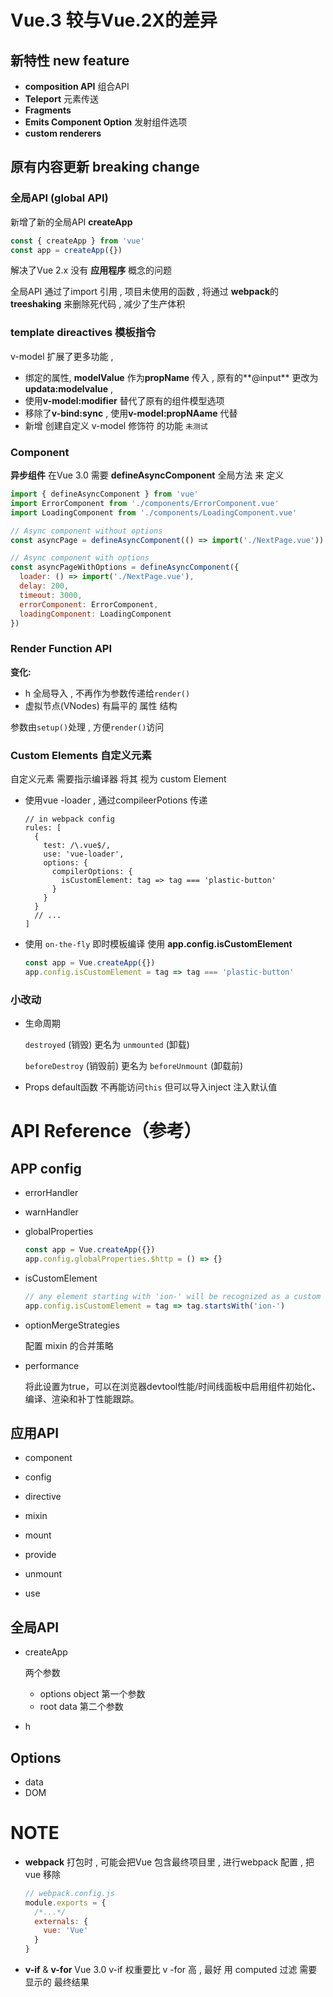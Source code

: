 

# Vue.3 较与Vue.2X的差异



## 新特性 new feature



- **composition API**  组合API
- **Teleport** 元素传送
- **Fragments** 
- **Emits Component Option** 发射组件选项
- **custom renderers** 



## 原有内容更新 breaking change



### 全局API (global API)

新增了新的全局API **createApp**

```js
const { createApp } from 'vue'
const app = createApp({})
```

解决了Vue 2.x 没有 **应用程序** 概念的问题

全局API  通过了import 引用 , 项目未使用的函数 , 将通过 **webpack**的**treeshaking** 来删除死代码 , 减少了生产体积 

### template direactives 模板指令

v-model 扩展了更多功能 , 

- 绑定的属性, **modelValue** 作为**propName** 传入 , 原有的**@input**  更改为 **updata:modelvalue** , 
- 使用**v-model:modifier** 替代了原有的组件模型选项
- 移除了**v-bind:sync** , 使用**v-model:propNAame** 代替
- 新增 创建自定义 v-model 修饰符 的功能  `未测试`



### Component 

**异步组件** 在Vue 3.0 需要 **defineAsyncComponent** 全局方法 来 定义

```js
import { defineAsyncComponent } from 'vue'
import ErrorComponent from './components/ErrorComponent.vue'
import LoadingComponent from './components/LoadingComponent.vue'

// Async component without options
const asyncPage = defineAsyncComponent(() => import('./NextPage.vue'))

// Async component with options
const asyncPageWithOptions = defineAsyncComponent({
  loader: () => import('./NextPage.vue'),
  delay: 200,
  timeout: 3000,
  errorComponent: ErrorComponent,
  loadingComponent: LoadingComponent
})
```



### Render Function API

**变化:**

- h 全局导入 , 不再作为参数传递给`render()`
- 虚拟节点(VNodes) 有扁平的 属性 结构



参数由`setup()`处理 , 方便`render()`访问

###  Custom Elements 自定义元素

自定义元素 需要指示编译器 将其 视为 custom Element

- 使用vue -loader , 通过compileerPotions 传递

  ```\
  // in webpack config
  rules: [
    {
      test: /\.vue$/,
      use: 'vue-loader',
      options: {
        compilerOptions: {
          isCustomElement: tag => tag === 'plastic-button'
        }
      }
    }
    // ...
  ]
  ```

- 使用 `on-the-fly` 即时模板编译 使用 **app.config.isCustomElement**

  ```js
  const app = Vue.createApp({})
  app.config.isCustomElement = tag => tag === 'plastic-button'
  ```

### 小改动

- 生命周期

  `destroyed` (销毁) 更名为 `unmounted` (卸载)

  `beforeDestroy` (销毁前) 更名为 `beforeUnmount` (卸载前)

- Props default函数 不再能访问`this` 但可以导入inject 注入默认值



# API Reference（参考）



## APP config

- errorHandler

- warnHandler

- globalProperties

  ```js
  const app = Vue.createApp({})
  app.config.globalProperties.$http = () => {}
  ```

- isCustomElement

  ```js
  // any element starting with 'ion-' will be recognized as a custom one
  app.config.isCustomElement = tag => tag.startsWith('ion-')
  ```

- optionMergeStrategies

  配置 mixin 的合并策略

- performance

  将此设置为true，可以在浏览器devtool性能/时间线面板中启用组件初始化、编译、渲染和补丁性能跟踪。

## 应用API

- component

- config

- directive

- mixin

- mount

- provide

- unmount

- use



## 全局API

- createApp

  两个参数

  - options object 第一个参数
  - root data 第二个参数
  
- h



## Options

- data
- DOM

# NOTE

- **webpack** 打包时 , 可能会把Vue 包含最终项目里 , 进行webpack 配置 , 把vue 移除

  ```js
  // webpack.config.js
  module.exports = {
    /*...*/
    externals: {
      vue: 'Vue'
    }
  }
  ```

- **v-if** & **v-for**  Vue 3.0 v-if 权重要比 v -for 高 , 最好 用 computed 过滤 需要 显示的 最终结果